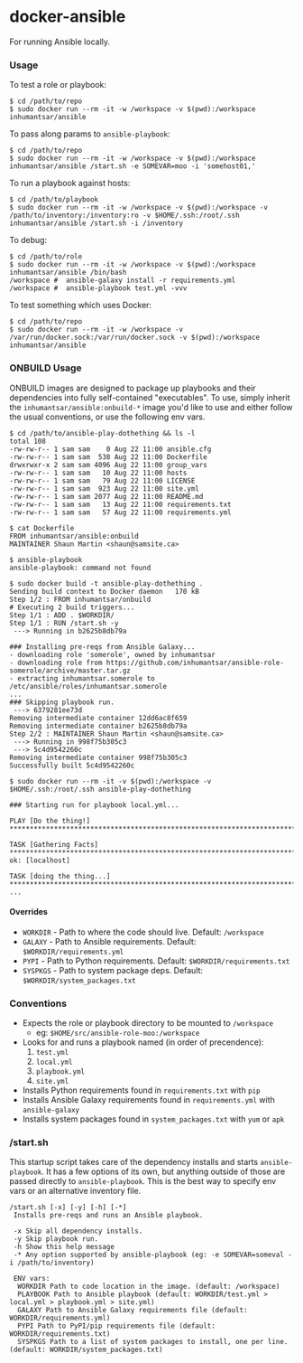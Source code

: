 # docker-ansible

For running Ansible locally.

### Usage

To test a role or playbook:
```
$ cd /path/to/repo
$ sudo docker run --rm -it -w /workspace -v $(pwd):/workspace inhumantsar/ansible
```

To pass along params to `ansible-playbook`:
```
$ cd /path/to/repo
$ sudo docker run --rm -it -w /workspace -v $(pwd):/workspace inhumantsar/ansible /start.sh -e SOMEVAR=moo -i 'somehost01,'
```

To run a playbook against hosts:
```
$ cd /path/to/playbook
$ sudo docker run --rm -it -w /workspace -v $(pwd):/workspace -v /path/to/inventory:/inventory:ro -v $HOME/.ssh:/root/.ssh inhumantsar/ansible /start.sh -i /inventory
```

To debug:
```
$ cd /path/to/role
$ sudo docker run --rm -it -w /workspace -v $(pwd):/workspace inhumantsar/ansible /bin/bash
/workspace #  ansible-galaxy install -r requirements.yml
/workspace #  ansible-playbook test.yml -vvv
```

To test something which uses Docker:
```
$ cd /path/to/repo
$ sudo docker run --rm -it -w /workspace -v /var/run/docker.sock:/var/run/docker.sock -v $(pwd):/workspace inhumantsar/ansible
```

### ONBUILD Usage

ONBUILD images are designed to package up playbooks and their dependencies into fully self-contained "executables". To use, simply inherit the `inhumantsar/ansible:onbuild-*` image you'd like to use and either follow the usual conventions, or use the following env vars.

```
$ cd /path/to/ansible-play-dothething && ls -l
total 108
-rw-rw-r-- 1 sam sam    0 Aug 22 11:00 ansible.cfg
-rw-rw-r-- 1 sam sam  538 Aug 22 11:00 Dockerfile
drwxrwxr-x 2 sam sam 4096 Aug 22 11:00 group_vars
-rw-rw-r-- 1 sam sam   10 Aug 22 11:00 hosts
-rw-rw-r-- 1 sam sam   79 Aug 22 11:00 LICENSE
-rw-rw-r-- 1 sam sam  923 Aug 22 11:00 site.yml
-rw-rw-r-- 1 sam sam 2077 Aug 22 11:00 README.md
-rw-rw-r-- 1 sam sam   13 Aug 22 11:00 requirements.txt
-rw-rw-r-- 1 sam sam   57 Aug 22 11:00 requirements.yml

$ cat Dockerfile
FROM inhumantsar/ansible:onbuild
MAINTAINER Shaun Martin <shaun@samsite.ca>

$ ansible-playbook
ansible-playbook: command not found

$ sudo docker build -t ansible-play-dothething .
Sending build context to Docker daemon   170 kB
Step 1/2 : FROM inhumantsar/onbuild
# Executing 2 build triggers...
Step 1/1 : ADD . $WORKDIR/
Step 1/1 : RUN /start.sh -y
 ---> Running in b2625b8db79a

### Installing pre-reqs from Ansible Galaxy...
- downloading role 'somerole', owned by inhumantsar
- downloading role from https://github.com/inhumantsar/ansible-role-somerole/archive/master.tar.gz
- extracting inhumantsar.somerole to /etc/ansible/roles/inhumantsar.somerole
...
### Skipping playbook run.
 ---> 6379281ee73d
Removing intermediate container 12dd6ac8f659
Removing intermediate container b2625b8db79a
Step 2/2 : MAINTAINER Shaun Martin <shaun@samsite.ca>
 ---> Running in 998f75b305c3
 ---> 5c4d9542260c
Removing intermediate container 998f75b305c3
Successfully built 5c4d9542260c

$ sudo docker run --rm -it -v $(pwd):/workspace -v $HOME/.ssh:/root/.ssh ansible-play-dothething

### Starting run for playbook local.yml...

PLAY [Do the thing!] *************************************************************************************************************

TASK [Gathering Facts] ***********************************************************************************************************
ok: [localhost]

TASK [doing the thing...] ********************************************************************************************************
...
```

#### Overrides

* `WORKDIR` - Path to where the code should live. Default: `/workspace`
* `GALAXY` - Path to Ansible requirements. Default: `$WORKDIR/requirements.yml`
* `PYPI` - Path to Python requirements. Default: `$WORKDIR/requirements.txt`
* `SYSPKGS` - Path to system package deps. Default: `$WORKDIR/system_packages.txt`


### Conventions
* Expects the role or playbook directory to be mounted to `/workspace`
  * eg: `$HOME/src/ansible-role-moo:/workspace`
* Looks for and runs a playbook named (in order of precendence):
  1. `test.yml`
  2. `local.yml`
  3. `playbook.yml`
  4. `site.yml`
* Installs Python requirements found in `requirements.txt` with `pip`
* Installs Ansible Galaxy requirements found in `requirements.yml` with `ansible-galaxy`
* Installs system packages found in `system_packages.txt` with `yum` or `apk`

### /start.sh

This startup script takes care of the dependency installs and starts `ansible-playbook`. It has a few options of its own, but anything outside of those are passed directly to `ansible-playbook`. This is the best way to specify env vars or an alternative inventory file.

```
/start.sh [-x] [-y] [-h] [-*]
 Installs pre-reqs and runs an Ansible playbook.
 
 -x Skip all dependency installs.
 -y Skip playbook run.
 -h Show this help message
 -* Any option supported by ansible-playbook (eg: -e SOMEVAR=someval -i /path/to/inventory)
 
 ENV vars:
  WORKDIR Path to code location in the image. (default: /workspace)
  PLAYBOOK Path to Ansible playbook (default: WORKDIR/test.yml > local.yml > playbook.yml > site.yml)
  GALAXY Path to Ansible Galaxy requirements file (default: WORKDIR/requirements.yml)
  PYPI Path to PyPI/pip requirements file (default: WORKDIR/requirements.txt)
  SYSPKGS Path to a list of system packages to install, one per line. (default: WORKDIR/system_packages.txt)

```
